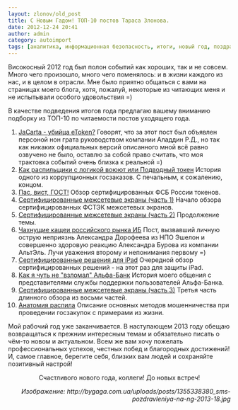 ```yaml
---
layout: zlonov/old_post
title: C Новым Гадом! ТОП-10 постов Тараса Злонова.
date: 2012-12-24 20:41
author: admin
category: autoimport
tags: [аналитика, информационная безопасность, итоги, новый год, поздравление, праздник, рейтинг, ТОП]
---
```

Високосный 2012 год был полон событий как хороших, так и не совсем. Много чего произошло, много чего поменялось: и в жизни каждого из нас, и в целом в отрасли. Мне было приятно общаться с вами на страницах моего блога, хотя, пожалуй, некоторые из читающих меня и не испытывали особого удовольствия =)

В качестве подведения итогов года предлагаю вашему вниманию подборку из ТОП-10 по читаемости постов уходящего года.
<ol>
	<li><a href="https://zlonov.ru/2012/02/jacarta_killer_of_etoken/">JaCarta - убийца eToken?</a>
Говорят, что за этот пост был объявлен персоной нон грата руководством компании Аладдин Р.Д., но так как никаких официальных версий описанного мной всё равно озвучено не было, оставлю за собой право считать, что моя трактовка событий очень близка к реальной =)</li>
	<li><a href="https://zlonov.ru/2012/08/kickbackers_against_logic_or_underwater_token/" target="_blank">Как распильщики с логикой воюют или Подводный токен</a>
История одного из коррупционных госзаказов. С печальным, к сожалению, концом.</li>
	<li><a href="https://zlonov.ru/2012/02/pass_whist_gost/" target="_blank">Пас, вист, ГОСТ!</a>
Обзор сертифицированных ФСБ России токенов.</li>
	<li><a href="https://zlonov.ru/2012/05/certified_firewalls_part1/" target="_blank">Сертифицированные межсетевые экраны (часть 1)</a>
Начало обзора сертифицированных ФСТЭК межсетевых экранов.</li>
	<li><a href="https://zlonov.ru/2012/05/certified_firewalls_part2/" target="_blank">Сертифицированные межсетевые экраны (часть 2)</a>
Продолжение темы.</li>
	<li><a href="https://zlonov.ru/2012/01/drooping_kashcheis_of_russian_information_security_market/" target="_blank">Чахнущие кащеи российского рынка ИБ</a>
Пост, вызвавший личную острую неприязнь Александра Дорофеева из НПО Эшелон и совершенно здоровую реакцию Александра Бурова из компании АльтЭль. Лучи уважения второму и непонимания первому =)</li>
	<li><a href="https://zlonov.ru/2012/10/certified_solutions_for_ipad/" target="_blank">Сертифицированные решения для iPad</a>
Очередной обзор сертифицированных решений - на этот раз для защиты iPad.</li>
	<li><a href="https://zlonov.ru/2012/02/almost_hacked_alfa-bank/" target="_blank">Как я чуть не "взломал" Альфа-Банк</a>
История моего общения с представителями службы поддержки пользователей Альфа-Банка.</li>
	<li><a href="https://zlonov.ru/2012/05/certified_firewalls_part3/" target="_blank">Сертифицированные межсетевые экраны (часть 3)</a>
Третья часть длинного обзора из восьми частей.</li>
	<li><a href="https://zlonov.ru/2012/10/anatomy_of_kickback/" target="_blank">Анатомия распила</a>
Описание основных методов мошенничества при проведении госзакупок с примерами из жизни.</li>
</ol>
Мой рабочий год уже заканчивается. В наступающем 2013 году обещаю возвращаться к прежним интересным темам и обязательно писать о чём-то новом и актуальном. Всем же вам хочу пожелать профессиональных успехов, честных побед и благородных достижений! И, самое главное, берегите себя, близких вам людей и сохраняйте позитивный настрой!
<p style="text-align: center;">Счастливого нового года, коллеги! До новых встреч!
<p style="text-align: right;"><em>Изображение: http://bygaga.com.ua/uploads/posts/1355338380_sms-pozdravleniya-na-ng-2013-18.jpg</em>
